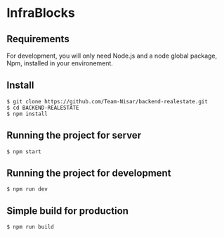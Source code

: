 # InfraBlocks

<!-- Description here... -->


## Requirements

For development, you will only need Node.js and a node global package, Npm, installed in your environement.


## Install

    $ git clone https://github.com/Team-Nisar/backend-realestate.git
    $ cd BACKEND-REALESTATE
    $ npm install


## Running the project for server

    $ npm start


## Running the project for development

    $ npm run dev


## Simple build for production

    $ npm run build